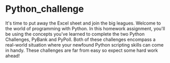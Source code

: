 # Python_challenge
It's time to put away the Excel sheet and join the big leagues. Welcome to the world of programming with Python. In this homework assignment, you'll be using the concepts you've learned to complete the two Python Challenges, PyBank and PyPoll. Both of these challenges encompass a real-world situation where your newfound Python scripting skills can come in handy. These challenges are far from easy so expect some hard work ahead!
